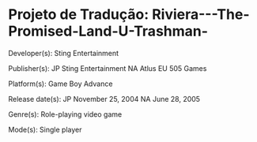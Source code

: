 # Projeto de Tradução: Riviera---The-Promised-Land-U-Trashman-

Developer(s): Sting Entertainment

Publisher(s): JP Sting Entertainment
NA Atlus
EU 505 Games

Platform(s): Game Boy Advance

Release date(s): JP November 25, 2004
NA June 28, 2005

Genre(s): Role-playing video game

Mode(s): Single player
